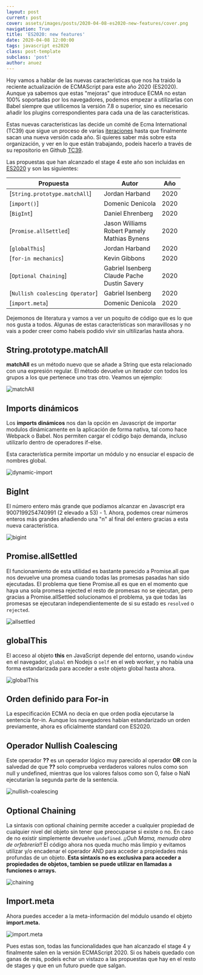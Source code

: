 ```yaml
---
layout: post
current: post
cover: assets/images/posts/2020-04-08-es2020-new-features/cover.png
navigation: True
title: 'ES2020: new features'
date: 2020-04-08 12:00:00
tags: javascript es2020
class: post-template
subclass: 'post'
author: anuez
---
```


Hoy vamos a hablar de las nuevas características que nos ha traido la reciente actualización de ECMAScript para este año 2020 (ES2020). Aunque ya sabemos que estas "mejoras" que introduce ECMA no estan 100% soportadas por los navegadores, podemos empezar a utilizarlas con Babel siempre que utilicemos la versión 7.8 o superior, sino es necesario añadir los plugins correspondientes para cada una de las características.

Estas nuevas caracteristicas las decide un comité de Ecma International (TC39) que sigue un proceso de varias [iteraciones](https://tc39.es/process-document/) hasta que finalmente sacan una nueva versión cada año. Si quieres saber más sobre esta organización, y ver en lo que están trabajando, podeis hacerlo a través de su repositorio en Github [TC39](https://github.com/tc39).

Las propuestas que han alcanzado el stage 4 este año son incluidas en [ES2020](https://github.com/tc39/proposals/blob/master/finished-proposals.md) y son las siguientes:

| Propuesta                                     | Autor                                                  | Año              |
| --------------------------------------------- | ------------------------------------------------------ | ---------------- |
| [`String.prototype.matchAll`]                 | Jordan Harband                                         | 2020             |
| [`import()`]                                  | Domenic Denicola                                       | 2020             |
| [`BigInt`]                                    | Daniel Ehrenberg                                       | 2020             |
| [`Promise.allSettled`]                        | Jason Williams<br />Robert Pamely<br />Mathias Bynens  | 2020             |
| [`globalThis`]                                | Jordan Harband                                         | 2020             |
| [`for-in mechanics`]                          | Kevin Gibbons                                          | 2020             |
| [`Optional Chaining`]                         | Gabriel Isenberg<br />Claude Pache<br />Dustin Savery  | 2020             |
| [`Nullish coalescing Operator`]               | Gabriel Isenberg                                       | 2020             |
| [`import.meta`]                               | Domenic Denicola                                       | 2020             |                   


Dejemonos de literatura y vamos a ver un poquito de código que es lo que nos gusta a todos. Algunas de estas características son maravillosas y no vais a poder creer como habeis podido vivir sin ultilizarlas hasta ahora.

## String.prototype.matchAll

**matchAll**  es un método nuevo que se añade a String que esta relacionado con una expresión regular. El método devuelve un iterador con todos los grupos a los que pertenece uno tras otro. Veamos un ejemplo:

![matchAll](/assets/images/posts/2020-04-08-es2020-new-features/matchAll.png)

## Imports dinámicos

Los **imports dinámicos** nos dan la opción en Javascript de importar modulos dinámicamente en la aplicación de forma nativa, tal como hace Webpack o Babel. Nos permiten cargar el código bajo demanda, incluso utilizarlo dentro de operadores if-else.


Esta característica permite importar un módulo y no ensuciar el espacio de nombres global.

![dynamic-import](/assets/images/posts/2020-04-08-es2020-new-features/dynamicImport.png)

## BigInt

El número entero más grande que podíamos alcanzar en Javascript era 9007199254740991 (2 elevado a 53) - 1. Ahora, podemos crear números enteros más grandes añadiendo una "n" al final del entero gracias a esta nueva característica.


![bigint](/assets/images/posts/2020-04-08-es2020-new-features/bigInt.png)

## Promise.allSettled

El funcionamiento de esta utilidad es bastante parecido a Promise.all que nos devuelve una promesa cuando todas las promesas pasadas han sido ejecutadas.
El problema que tiene Promise.all es que en el momento que haya una sola promesa rejected el resto de promesas no se ejecutan, pero gracias a Promise.allSettled solucionamos el problema, ya que todas las promesas se ejecutaran independientemente de si su estado es `resolved` o `rejected`.

![allsettled](/assets/images/posts/2020-04-08-es2020-new-features/promise.allSettled.png)

## globalThis

El acceso al objeto **this** en JavaScript depende del entorno, usando `window` en el navegador, `global` en Nodejs o `self` en el web worker, y no había una forma estandarizada para acceder a este objeto global hasta ahora.

![globalThis](/assets/images/posts/2020-04-08-es2020-new-features/globalThis.png)

## Orden definido para For-in 

La especificación ECMA no decía en que orden podía ejecutarse la sentencia for-in. Aunque los navegadores habían estandarizado un orden previamente, ahora es oficialmente standard con ES2020.

## Operador Nullish Coalescing

Este operador **??** es un operador lógico muy parecido al operador **OR** con la salvedad de que **??** solo comprueba verdaderos valores nulos como son null y undefined, mientras que los valores falsos como son 0, false o NaN ejecutarían la segunda parte de la sentencia.  

![nullish-coalescing](/assets/images/posts/2020-04-08-es2020-new-features/nullishCoalesce.png)


## Optional Chaining

La sintaxis con optional chaining permite acceder a cualquier propiedad de cualquier nivel del objeto sin tener que preocuparse si existe o no. En caso de no existir simplemente devuelve `undefined`. *¡¡Ouh Mama, menuda obra de orfebrería!!*
El código ahora nos queda mucho más limpio y evitamos utilizar y/o encadenar el operador AND para acceder a propiedades más profundas de un objeto. **Esta sintaxis no es exclusiva para acceder a propiedades de objetos, tambien se puede utilizar en llamadas a funciones o arrays.**

 
![chaining](/assets/images/posts/2020-04-08-es2020-new-features/optionalChaining.png)


## Import.meta

Ahora puedes acceder a la meta-información del módulo usando el objeto **import.meta.**

![import.meta](/assets/images/posts/2020-04-08-es2020-new-features/import.meta.png)


Pues estas son, todas las funcionalidades que han alcanzado el stage 4 y finalmente salen en la versión ECMAScript 2020. Si os habeis quedado con ganas de más, podeis echar un vistazo a las propuestas que hay en el resto de stages y que en un futuro puede que salgan.